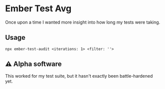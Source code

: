 # Ember Test Avg

Once upon a time I wanted more insight into how long my tests were taking.

## Usage

```
npx ember-test-audit <iterations: 1> <filter: ''>
```

## :warning: Alpha software

This worked for my test suite, but it hasn't exactly been battle-hardened yet.
